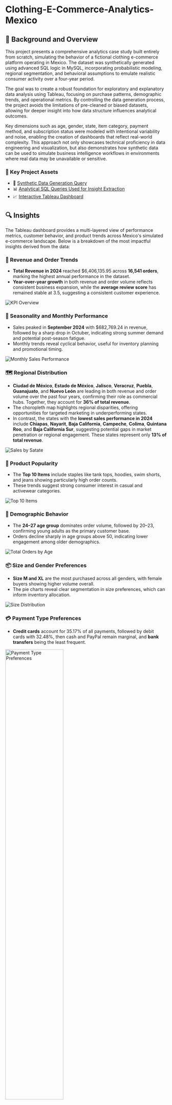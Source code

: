 # Clothing-E-Commerce-Analytics-Mexico

## 📘 Background and Overview

This project presents a comprehensive analytics case study built entirely from scratch, simulating the behavior of a fictional clothing e-commerce platform operating in Mexico. The dataset was synthetically generated using advanced SQL logic in MySQL, incorporating probabilistic modeling, regional segmentation, and behavioral assumptions to emulate realistic consumer activity over a four-year period.

The goal was to create a robust foundation for exploratory and explanatory data analysis using Tableau, focusing on purchase patterns, demographic trends, and operational metrics. By controlling the data generation process, the project avoids the limitations of pre-cleaned or biased datasets, allowing for deeper insight into how data structure influences analytical outcomes.

Key dimensions such as age, gender, state, item category, payment method, and subscription status were modeled with intentional variability and noise, enabling the creation of dashboards that reflect real-world complexity. This approach not only showcases technical proficiency in data engineering and visualization, but also demonstrates how synthetic data can be used to simulate business intelligence workflows in environments where real data may be unavailable or sensitive.

### 🔗 Key Project Assets

- 📄 [Synthetic Data Generation Query](https://github.com/andrezrg/Clothing-E-Commerce-Analytics-Mexico/blob/main/e-commerce-clothing/sytnthtic-data-generator.sql)  
- 📊 [Analytical SQL Queries Used for Insight Extraction](https://github.com/andrezrg/Clothing-E-Commerce-Analytics-Mexico/blob/main/e-commerce-clothing/data-analysis-queries.sql)  
- 📈 [Interactive Tableau Dashboard](https://public.tableau.com/app/profile/andr.s.ram.rez.guill.n/viz/e-commerce-clothing/Dashboard?publish=yes)

## 🔍 Insights

The Tableau dashboard provides a multi-layered view of performance metrics, customer behavior, and product trends across Mexico's simulated e-commerce landscape. Below is a breakdown of the most impactful insights derived from the data:

### 🧮 Revenue and Order Trends
- **Total Revenue in 2024** reached $6,406,135.95 across **16,541 orders**, marking the highest annual performance in the dataset.
- **Year-over-year growth** in both revenue and order volume reflects consistent business expansion, while the **average review score** has remained stable at 3.5, suggesting a consistent customer experience.

![KPI Overview](pictures/kpi.png)

### 📆 Seasonality and Monthly Performance
- Sales peaked in **September 2024** with $682,769.24 in revenue, followed by a sharp drop in Octuber, indicating strong summer demand and potential post-season fatigue.
- Monthly trends reveal cyclical behavior, useful for inventory planning and promotional timing.

![Monthly Sales Performance](pictures/monthly-sales-performance.png)

### 🗺️ Regional Distribution

- **Ciudad de México**, **Estado de México**, **Jalisco**, **Veracruz**, **Puebla**, **Guanajuato**, and **Nuevo León** are leading in both revenue and order volume over the past four years, confirming their role as commercial hubs. Together, they account for **36% of total revenue**.
- The choropleth map highlights regional disparities, offering opportunities for targeted marketing in underperforming states.
- In contrast, the states with the **lowest sales performance in 2024** include **Chiapas**, **Nayarit**, **Baja California**, **Campeche**, **Colima**, **Quintana Roo**, and **Baja California Sur**, suggesting potential gaps in market penetration or regional engagement. These states represent only **13% of total revenue**.

![Sales by Satate](pictures/sales-by-state.png)

### 👕 Product Popularity
- The **Top 10 Items** include staples like tank tops, hoodies, swim shorts, and jeans showing particularly high order counts.
- These trends suggest strong consumer interest in casual and activewear categories.

![Top 10 Items](pictures/top-10-items.png)

### 👤 Demographic Behavior
- The **24–27 age group** dominates order volume, followed by 20–23, confirming young adults as the primary customer base.
- Orders decline sharply in age groups above 50, indicating lower engagement among older demographics.

![Total Orders by Age](pictures/total-orders-by-age.png)

### 📦 Size and Gender Preferences
- **Size M and XL** are the most purchased across all genders, with female buyers showing higher volume overall.
- The pie charts reveal clear segmentation in size preferences, which can inform inventory allocation.

![Size Distribution](pictures/size-distribution.png)

### 💳 Payment Type Preferences
- **Credit cards** account for 35.17% of all payments, followed by debit cards with 32.48%, then cash and PayPal remain marginal, and **bank transfers** being the least frequent.

<img src="pictures/payment-type-distribution.png" alt="Payment Type Preferences" style="width:60%;">

### ⭐ Review Patterns
- Review distribution skews positively, with 4 and 5 star ratings making up the majority. Category-level ratings show **Tops** and **Activewear** as the highest-rated, while **Outwear** and **Shoes** trail behind.

![Review Ratings](pictures/review-ratings.png)

These insights collectively offer a realistic simulation of e-commerce dynamics, enabling strategic decisions around product development, customer targeting, and operational planning.

## 🧭 Recommendations

Based on the insights extracted from the synthetic dataset and visualized in Tableau, the following strategic recommendations are proposed:

### 📈 Optimize Seasonal Campaigns
- Leverage peak months (especially summer) by launching targeted promotions and inventory boosts in June–September.
- Consider post-season retention strategies to mitigate the sales drop observed in October.

### 🗺️ Expand Regional Reach
- Focus marketing efforts on underperforming states such as Chiapas, Nayarit, and Campeche through localized campaigns, influencer partnerships, or regional discounts.
- Analyze barriers to entry in low-revenue regions to improve accessibility and engagement.

### 👤 Refine Customer Segmentation
- Prioritize the 20–27 age segment with tailored product bundles, loyalty programs, and UX optimizations geared toward younger shoppers.
- Explore strategies to engage older demographics, such as simplified navigation, targeted ads, or senior-friendly product lines.

### 👕 Adjust Inventory Strategy
- Increase stock for high-demand sizes (M and XL) and top-selling items like tank tops, hoodies, and swimwear.
- Use size and gender distribution data to inform regional warehouse allocation and reduce overstock.

### 💳 Enhance Payment Experience
- Promote credit and debit card usage with incentives, while exploring ways to improve trust and adoption of alternative methods like PayPal and bank transfers.
- Monitor payment friction points to reduce cart abandonment.

### ⭐ Maintain Review Quality
- Continue to monitor category-level ratings to identify product improvement opportunities.
- Encourage customer feedback through post-purchase incentives to maintain transparency and trust.

These recommendations are designed to simulate actionable strategies that a real e-commerce business could implement, using synthetic data as a proxy for real-world decision-making.
